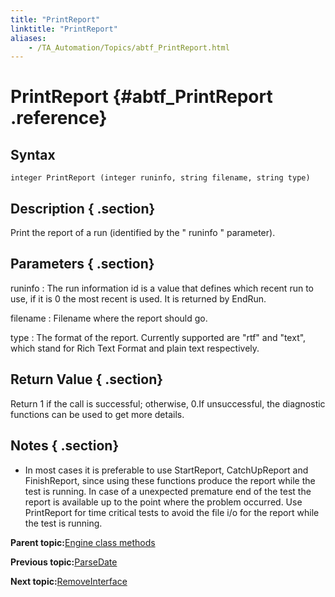```yaml
--- 
title: "PrintReport"
linktitle: "PrintReport"
aliases: 
    - /TA_Automation/Topics/abtf_PrintReport.html
---
```

# PrintReport {#abtf_PrintReport .reference}

## Syntax

`integer PrintReport (integer runinfo, string filename, string type)`

## Description { .section}

Print the report of a run \(identified by the " runinfo " parameter\).

## Parameters { .section}

runinfo
:   The run information id is a value that defines which recent run to use, if it is 0 the most recent is used. It is returned by EndRun.

filename
:   Filename where the report should go.

type
:   The format of the report. Currently supported are "rtf" and "text", which stand for Rich Text Format and plain text respectively.

## Return Value { .section}

Return 1 if the call is successful; otherwise, 0.If unsuccessful, the diagnostic functions can be used to get more details.

## Notes { .section}

-   In most cases it is preferable to use StartReport, CatchUpReport and FinishReport, since using these functions produce the report while the test is running. In case of a unexpected premature end of the test the report is available up to the point where the problem occurred. Use PrintReport for time critical tests to avoid the file i/o for the report while the test is running.

**Parent topic:**[Engine class methods](../../TA_Automation/Topics/abtf_Engine_classes.html)

**Previous topic:**[ParseDate](../../TA_Automation/Topics/abtf_ParseDate.html)

**Next topic:**[RemoveInterface](../../TA_Automation/Topics/abtf_RemoveInterface.html)

